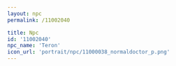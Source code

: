 ```yaml
---
layout: npc
permalink: /11002040

title: Npc
id: '11002040'
npc_name: 'Teron'
icon_url: 'portrait/npc/11000038_normaldoctor_p.png'
---
```

